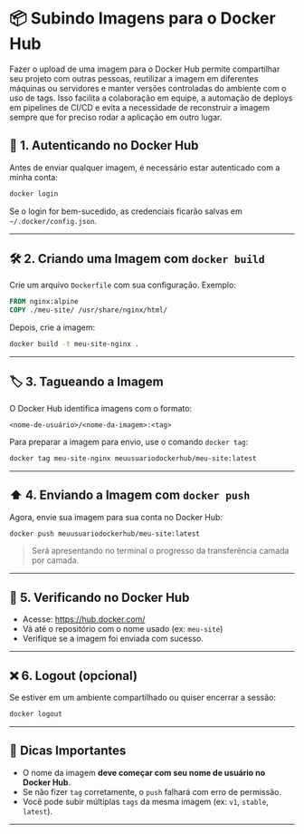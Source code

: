# 📦 Subindo Imagens para o Docker Hub

Fazer o upload de uma imagem para o Docker Hub permite compartilhar seu projeto com outras pessoas, reutilizar a imagem em diferentes máquinas ou servidores e manter versões controladas do ambiente com o uso de tags. Isso facilita a colaboração em equipe, a automação de deploys em pipelines de CI/CD e evita a necessidade de reconstruir a imagem sempre que for preciso rodar a aplicação em outro lugar.

## 🔐 1. Autenticando no Docker Hub

Antes de enviar qualquer imagem, é necessário estar autenticado com a minha conta:

```bash
docker login
```

Se o login for bem-sucedido, as credenciais ficarão salvas em `~/.docker/config.json`.

---

## 🛠️ 2. Criando uma Imagem com `docker build`

Crie um arquivo `Dockerfile` com sua configuração. Exemplo:

```Dockerfile
FROM nginx:alpine
COPY ./meu-site/ /usr/share/nginx/html/
```

Depois, crie a imagem:

```bash
docker build -t meu-site-nginx .
```

---

## 🏷️ 3. Tagueando a Imagem

O Docker Hub identifica imagens com o formato:

```
<nome-de-usuário>/<nome-da-imagem>:<tag>
```

Para preparar a imagem para envio, use o comando `docker tag`:

```bash
docker tag meu-site-nginx meuusuariodockerhub/meu-site:latest
```
---

## ⬆️ 4. Enviando a Imagem com `docker push`

Agora, envie sua imagem para sua conta no Docker Hub:

```bash
docker push meuusuariodockerhub/meu-site:latest
```

> Será apresentando no terminal o progresso da transferência camada por camada.

---

## 📄 5. Verificando no Docker Hub

- Acesse: https://hub.docker.com/
- Vá até o repositório com o nome usado (ex: `meu-site`)
- Verifique se a imagem foi enviada com sucesso.

---

## ❌ 6. Logout (opcional)

Se estiver em um ambiente compartilhado ou quiser encerrar a sessão:

```bash
docker logout
```

---

## 📌 Dicas Importantes

- O nome da imagem **deve começar com seu nome de usuário no Docker Hub**.
- Se não fizer `tag` corretamente, o `push` falhará com erro de permissão.
- Você pode subir múltiplas `tags` da mesma imagem (ex: `v1`, `stable`, `latest`).

---
